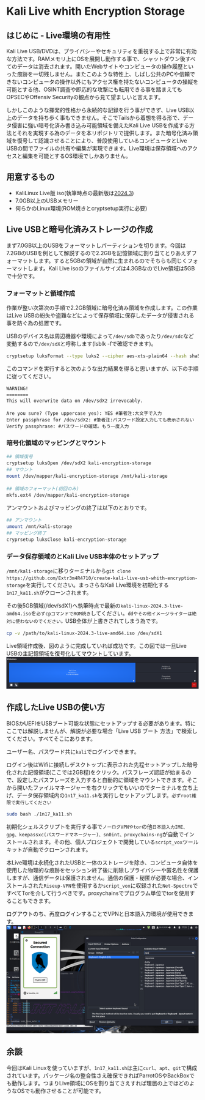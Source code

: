 # Kali Live whith Encryption Storage
## はじめに - Live環境の有用性
Kali Live USB/DVDは、プライバシーやセキュリティを重視する上で非常に有効な方法です。RAMメモリ上にOSを展開し動作する事で、シャットダウン後すべてのデータは消去されます。開いたWebサイトやコンピュータの操作履歴といった痕跡を一切残しません。またこのような特性上、しばし公共のPCや信頼できないコンピュータの操作以外にもアクセス権を持たないコンピュータの操縦を可能とする他、OSINT調査や即応的な攻撃にも転用できる事を踏まえてもOPSECやOffensiv Securityの観点から見て望ましいと言えます。

しかしこのような揮発的性格から永続的な記録を行う事ができず、Live USB以上のデータを持ち歩く事もできません。そこでTailsから着想を得る形で、データ侵害に強い暗号化済み書き込み可能領域を備えたKali Live USBを作成する方法とそれを実現する為のデータを本リポジトリで提供します。また暗号化済み領域を復号して認識させることにより、普段使用しているコンピュータとLive USBの間でファイルの共有や編集が実現できます。Live環境は保存領域へのアクセスと編集を可能とするOS環境でしかありません。

## 用意するもの
- KaliLinux Live版 iso(執筆時点の最新版は[2024.3](https://cdimage.kali.org/kali-2024.3/))
- 7.0GB以上のUSBメモリー
- 何らかのLinux環境(ROM焼きとcryptsetup実行に必要)

## Live USBと暗号化済みストレージの作成
まず7.0GB以上のUSBをフォーマットしパーティションを切ります。今回は7.2GBのUSBを例として解説するので2.2GBを記憶領域に割り当てとりあえずフォーマットします。すると5GBの領域が自然に生まれるのでそちらも同じくフォーマットします。Kali Live isoのファイルサイズは4.3GBなのでLive領域は5GBで十分です。

### フォーマットと領域作成
作業が整い次第次の手順で2.2GB領域に暗号化済み領域を作成します。この作業はLive USBの紛失や盗難などによって保存領域に保存したデータが侵害される事を防ぐ為の処置です。

USBのデバイス名は周辺機器や環境によって`/dev/sdb`であったり`/dev/sdc`など変動するので`/dev/sdX`と呼称します(lsblk -fで確認できます)。

```bash
cryptsetup luksFormat --type luks2 --cipher aes-xts-plain64 --hash sha512 --iter-time 2000 --key-size 512 --pbkdf argon2id --use-urandom --verify-passphrase /dev/sdX2
```

このコマンドを実行すると次のような出力結果を得ると思いますが、以下の手順に従ってください。

```
WARNING!
========
This will overwrite data on /dev/sdX2 irrevocably.

Are you sure? (Type uppercase yes): YES #筆者注:大文字で入力
Enter passphrase for /dev/sdX2: #筆者注:パスワード設定入力しても表示されない
Verify passphrase: #パスワードの確認。もう一度入力
```

### 暗号化領域のマッピングとマウント

```bash
## 領域復号
cryptsetup luksOpen /dev/sdX2 kali-encryption-storage
## マウント
mount /dev/mapper/kali-encryption-storage /mnt/kali-storage

## 領域のフォーマット(初回のみ)
mkfs.ext4 /dev/mapper/kali-encryption-storage
```

アンマウントおよびマッピングの終了は以下のとおりです。

```bash
## アンマウント
umount /mnt/kali-storage
## マッピング終了
cryprsetup luksClose kali-encryption-storage
```

### データ保存領域のとKali Live USB本体のセットアップ
`/mnt/kali-storage`に移りターミナルから`git clone https://github.com/Extr3m4R4710/create-kali-live-usb-whith-encryption-storage`を実行してください。まっさらなKali Live環境を初期化する`1n17_ka11.sh`がクローンされます。

その後5GB領域(/dev/sdX1)へ執筆時点で最新の`kali-linux-2024.3-live-amd64.iso`を`必ずcpコマンドでROM焼き`してください。`ddやその他イメージライターは絶対に使わないのでください。`USB全体が上書きされてしまう為です。

```bash
cp -v /path/to/kali-linux-2024.3-live-amd64.iso /dev/sdX1
```

Live領域作成後、図のように完成していれば成功です。この図では一旦Live USBの主記憶領域を復号化してマウントしています。
![](./img/kali-live-disk-part.png)

## 作成したLive USBの使い方
BIOSかUEFIをUSBブート可能な状態にセットアップする必要があります。特にここでは解説しませんが、解説が必要な場合「Live USB ブート 方法」で検索してください。すべてそこにあります。

ユーザー名、パスワード共に`kali`でログインできます。

ログイン後はWifiに接続しデスクトップに表示された先程セットアップした暗号化された記憶領域(ここでは2GB程)をクリック。パスフレーズ認証が始まるので、設定したパスフレーズを入力すると自動的に領域をマウントできます。そこから開いたファイルマネージャーを右クリックでもいいのでターミナルを立ち上げ、データ保存領域内の`1n17_ka11.sh`を実行しセットアップします。`必ずroot権限で実行してください`

```bash
sudo bash ./1n17_ka11.sh
```

初期化シェルスクリプトを実行する事で`ノーログVPNやtor`の他`日本語入力IME、gpg、keepassxc(パスワードマネージャー)、sn0int、proxychains-ng`が自動でインストールされます。その他、個人プロジェクトで開発している`script_vox`ツールキットが自動でクローンされます。

本Live環境は永続化されたUSBと一体のストレージを除き、コンピュータ自体を使用した物理的な痕跡をセッション終了後に削除しプライバシーや匿名性を保護しますが、通信データは保護されません。通信の保護・秘匿が必要な場合、インストールされた`Riseup-VPN`を使用するか`script_vox`に収録された`Net-Spectre`ですべてTorを介して行うべきです。proxychainsでプログラム単位でtorを使用することもできます。

ログアウトのち、再度ログインすることでVPNと日本語入力環境が使用できます。
![](./img/kali-live-desktop-screenshot.png)

## 余談
今回はKali Linuxを使っていますが、`1n17_ka11.sh`は主に`curl`、`apt`、`git`で構成されています。パッケージ名の整合性さえ確保できればParrotOSやBackBoxでも動作します。つまりLive領域にOSを割り当てさえすれば理屈の上ではどのようなOSでも動作させることが可能です。
